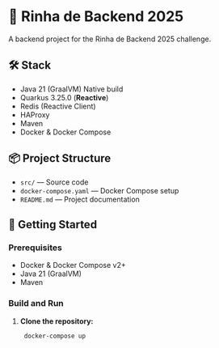 # 🚀 Rinha de Backend 2025

A backend project for the Rinha de Backend 2025 challenge.

## 🛠️ Stack

- Java 21 (GraalVM) Native build
- Quarkus 3.25.0 (**Reactive**)
- Redis (Reactive Client)
- HAProxy
- Maven
- Docker & Docker Compose

## 📦 Project Structure

- `src/` — Source code
- `docker-compose.yaml` — Docker Compose setup
- `README.md` — Project documentation

## 🚀 Getting Started

### Prerequisites

- Docker & Docker Compose v2+
- Java 21 (GraalVM)
- Maven

### Build and Run

1. **Clone the repository:**
   ```sh
    docker-compose up